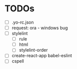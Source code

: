 # TODOs

- [ ] .yo-rc.json
- [ ] request: ora - windows bug
- [ ] stylelint
  - [ ] rule
  - [ ] html
  - [ ] stylelint-order
- [ ] create-react-app babel-eslint
- [ ] cspell
